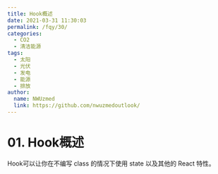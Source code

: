 ```yaml
---
title: Hook概述
date: 2021-03-31 11:30:03
permalink: /fqy/30/
categories: 
  - CO2
  - 清洁能源
tags: 
  - 太阳
  - 光伏
  - 发电
  - 能源
  - 排放
author: 
  name: NWUzmed
  link: https://github.com/nwuzmedoutlook/
---
```

# 01. Hook概述

Hook可以让你在不编写 class 的情况下使用 state 以及其他的 React 特性。
